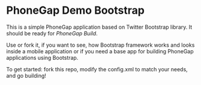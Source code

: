 PhoneGap Demo Bootstrap
=======================
This is a simple PhoneGap application based on Twitter Bootstrap library. It should be ready for _PhoneGap Build_.

Use or fork it, if you want to see, how Bootstrap framework works and looks inside a mobile application or if you need a base app for building PhoneGap applications using Bootstrap.

To get started: fork this repo, modify the config.xml to match your needs, and go building!
